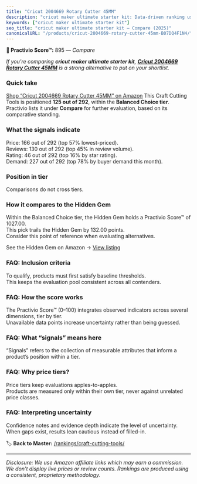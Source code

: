 ```yaml
---
title: "Cricut 2004669 Rotary Cutter 45MM"
description: "cricut maker ultimate starter kit: Data-driven ranking using the Practivio Score™. Positioned by quality, value, demand, findability, momentum."
keywords: ["cricut maker ultimate starter kit"]
seo_title: "cricut maker ultimate starter kit — Compare (2025)"
canonicalURL: "/products/cricut-2004669-rotary-cutter-45mm-B07DQ4F1N4/"
---
```


**🛒 Practivio Score™:** 895 — _Compare_


*If you're comparing **cricut maker ultimate starter kit**, **[Cricut 2004669 Rotary Cutter 45MM](https://www.amazon.com/dp/B07DQ4F1N4?tag=practivio-20)** is a strong alternative to put on your shortlist.*
### Quick take
[Shop “Cricut 2004669 Rotary Cutter 45MM” on Amazon](https://www.amazon.com/dp/B07DQ4F1N4?tag=practivio-20)
This Craft Cutting Tools is positioned **125 out of 292**, within the **Balanced Choice tier**.  
Practivio lists it under **Compare** for further evaluation, based on its comparative standing.

### What the signals indicate
Price: 166 out of 292 (top 57% lowest-priced).  
Reviews: 130 out of 292 (top 45% in review volume).  
Rating: 46 out of 292 (top 16% by star rating).  
Demand: 227 out of 292 (top 78% by buyer demand this month).

### Position in tier
Comparisons do not cross tiers.

### How it compares to the Hidden Gem
Within the Balanced Choice tier, the Hidden Gem holds a Practivio Score™ of 1027.00.  
This pick trails the Hidden Gem by 132.00 points.  
Consider this point of reference when evaluating alternatives.  

See the Hidden Gem on Amazon → [View listing](https://www.amazon.com/dp/B08139Y31N?tag=practivio-20)

### FAQ: Inclusion criteria
To qualify, products must first satisfy baseline thresholds.  
This keeps the evaluation pool consistent across all contenders.

### FAQ: How the score works
The Practivio Score™ (0–100) integrates observed indicators across several dimensions, tier by tier.  
Unavailable data points increase uncertainty rather than being guessed.

### FAQ: What “signals” means here
“Signals” refers to the collection of measurable attributes that inform a product’s position within a tier.

### FAQ: Why price tiers?
Price tiers keep evaluations apples-to-apples.  
Products are measured only within their own tier, never against unrelated price classes.

### FAQ: Interpreting uncertainty
Confidence notes and evidence depth indicate the level of uncertainty.  
When gaps exist, results lean cautious instead of filled-in.

<!-- Missing template for Compare/CompareWithinPriceClass -->


🏷️ **Back to Master:** [/rankings/craft-cutting-tools/](/rankings/craft-cutting-tools/)

---
_Disclosure: We use Amazon affiliate links which may earn a commission. We don’t display live prices or review counts. Rankings are produced using a consistent, proprietary methodology._
